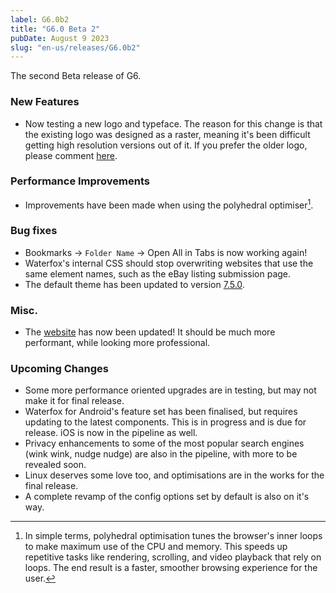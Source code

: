 ```yaml
---
label: G6.0b2
title: "G6.0 Beta 2"
pubDate: August 9 2023
slug: "en-us/releases/G6.0b2"
---
```


The second Beta release of G6.

### New Features
* Now testing a new logo and typeface. The reason for this change is that the existing logo was designed as a raster, meaning it's been difficult getting high resolution versions out of it. If you prefer the older logo, please comment [here](https://www.reddit.com/r/waterfox/comments/15n92dn/new_logo/).

### Performance Improvements
* Improvements have been made when using the polyhedral optimiser[^1].

### Bug fixes
* Bookmarks → `Folder Name` → Open All in Tabs is now working again!
* Waterfox's internal CSS should stop overwriting websites that use the same element names, such as the eBay listing submission page.
* The default theme has been updated to version [7.5.0](https://github.com/black7375/Firefox-UI-Fix/releases/tag/v7.5.0).

### Misc.
* The [website](https://www.waterfox.net) has now been updated! It should be much more performant, while looking more professional.

### Upcoming Changes
* Some more performance oriented upgrades are in testing, but may not make it for final release.
* Waterfox for Android's feature set has been finalised, but requires updating to the latest components. This is in progress and is due for release. iOS is now in the pipeline as well.
* Privacy enhancements to some of the most popular search engines (wink wink, nudge nudge) are also in the pipeline, with more to be revealed soon. 
* Linux deserves some love too, and optimisations are in the works for the final release.
* A complete revamp of the config options set by default is also on it's way.

[^1]: In simple terms, polyhedral optimisation tunes the browser's inner loops to make maximum use of the CPU and memory. This speeds up repetitive tasks like rendering, scrolling, and video playback that rely on loops. The end result is a faster, smoother browsing experience for the user.